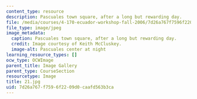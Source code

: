 ```yaml
---
content_type: resource
description: Pascuales town square, after a long but rewarding day.
file: /media/courses/4-170-ecuador-workshop-fall-2006/7d26a767f7596f2209d0caafd563b3ca_21.jpg
file_type: image/jpeg
image_metadata:
  caption: Pascuales town square, after a long but rewarding day.
  credit: Image courtesy of Keith McCluskey.
  image-alt: Pascuales center at night
learning_resource_types: []
ocw_type: OCWImage
parent_title: Image Gallery
parent_type: CourseSection
resourcetype: Image
title: 21.jpg
uid: 7d26a767-f759-6f22-09d0-caafd563b3ca
---
```

